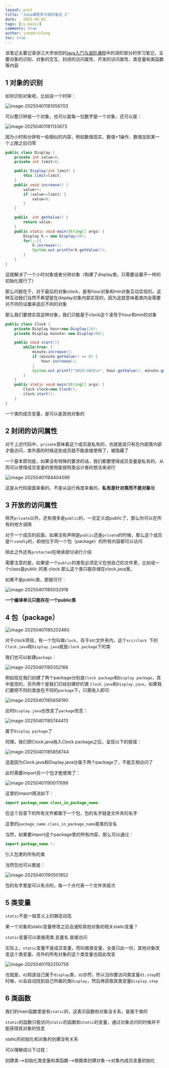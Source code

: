```yaml
---
layout: post
title: "Java课程学习进阶笔记 2"
date:   2025-04-01
tags: [cs_basic]
comments: true
author: junedrinleng
toc: true
---
```


该笔记主要记录浙江大学翁恺的[java入门与进阶课程](https://www.bilibili.com/video/BV1wL411L7A3?p=3)中的进阶部分的学习笔记，主要对象的识别、对象的交互、封闭的访问属性、开发的访问属性、类变量和类函数等内容
<!-- more -->

## 1 对象的识别

如何识别对象呢，比如说一个时钟：

![image-20250401181058703](https://raw.githubusercontent.com/JuneDrinleng/JuneDrinleng.github.io/main/img/2025-04-01-java_notes_advanced_2/image-20250401181058703.png)

可以整只钟是一个对象，也可以是每一位数字是一个对象，还可以是：

![image-20250401181133673](https://raw.githubusercontent.com/JuneDrinleng/JuneDrinleng.github.io/main/img/2025-04-01-java_notes_advanced_2/image-20250401181133673.png)

因为小时和分钟有一些相似的内容，例如数值现实、数值+1操作、数值加到某一个上限之后归零

~~~java
public class Display {
    private int value=0;
    private int limit=0;

    public Display(int limit) {
        this.limit=limit;
    }
    public void increase() {
        value++;
        if (value==limit) {
            value=0;
        }
    }

    public  int getValue() {
        return value;
    }
    public static void main(String[] args) {
        Display h = new Display(24);
        for(;;){
            h.increase();
            System.out.println(h.getValue());
        }
    }
}

~~~

这就解决了一个小时对象或者分钟对象（构建了display类，只需要设置不一样的初始化就行了）

那么问题在于，对于最后的对象clock，是有hour对象和min对象互动实现的。这种互动我们当然不希望是在display对象内部实现的，因为这就意味着类内会需要对不同的设置来适应不同的对象

那么我们要想实现这种对象，我们只能基于clock这个凌驾于hour和min的对象

~~~java
public class Clock {
    private Display hour=new Display(24);
    private Display minute= new Display(60);

    public void start(){
        while(true) {
            minute.increase();
            if (minute.getValue() == 0) {
                hour.increase();
            }
            System.out.printf("%02d:%02d\n", hour.getValue(), minute.getValue());
        }
    }
    public static void main(String[] args) {
        Clock clock=new Clock();
        clock.start();
    }
}

~~~



一个类的成员变量，是可以是其他对象的

## 2 封闭的访问属性

对于上述代码中，`private`意味着这个成员是私有的，也就是说只有在内部类内部才能访问，类外面的时候这些成员就不能直接使用了，被隐藏了

一个基本原则是，如果没有特殊的要求的话，我们都要使得成员变量是私有的，从而可以使得成员变量的使用能按照类设计者的想法来进行

![image-20250401184404599](https://raw.githubusercontent.com/JuneDrinleng/JuneDrinleng.github.io/main/img/2025-04-01-java_notes_advanced_2/image-20250401184404599.png)

这是从代码层面来看的，不是从运行角度来看的，**私有是针对类而不是对象**哦

## 3 开放的访问属性

除开`private`以外，还有很多是`public`的，一旦定义成public了，那么你可以在所有的地方调用

对于一个成员的前面，如果没有声明是`public`还是`private`的时候，那么这个成员是`friendly`的，和他位于同一个包（package）的所有内容都可以访问

除此之外还有`protected`在继承部分进行介绍

需要注意的是，如果是一个`public`的类型必须定义在他自己的文件里，比如说一个class是public 的类 clock 那么这个类只能存储在clock.java里。

如果不是public类，那就可行：

![image-20250401185032918](https://raw.githubusercontent.com/JuneDrinleng/JuneDrinleng.github.io/main/img/2025-04-01-java_notes_advanced_2/image-20250401185032918.png)

**一个编译单元只能存在一个public类**

## 4 包（package）

![image-20250401185202460](https://raw.githubusercontent.com/JuneDrinleng/JuneDrinleng.github.io/main/img/2025-04-01-java_notes_advanced_2/image-20250401185202460.png)

对于clock项目，有一个包叫做`clock`，存于src文件夹内，这个`src/clock `下的`Clock.java`和`Display.java`就是`clock package`下的类

我们也可以新建`package`：

![image-20250401185352166](https://raw.githubusercontent.com/JuneDrinleng/JuneDrinleng.github.io/main/img/2025-04-01-java_notes_advanced_2/image-20250401185352166.png)

例如现在我们创建了两个package分别是`Clock package`和`Display package`，其中是空的，另外两个是我们已经创建好的类 `Clock.java`和`Display.java`，如果我们要把不同的类放在不同的`package`下，只需拖入即可:

![image-20250401185656190](https://raw.githubusercontent.com/JuneDrinleng/JuneDrinleng.github.io/main/img/2025-04-01-java_notes_advanced_2/image-20250401185656190.png)

此时`Display.java`也改变了`package`信息：

![image-20250401185744413](https://raw.githubusercontent.com/JuneDrinleng/JuneDrinleng.github.io/main/img/2025-04-01-java_notes_advanced_2/image-20250401185744413.png)

属于`Display package`了

同理，我们把Clock.java拖入Clock package之后，呈现以下的报错：

![image-20250401185858744](https://raw.githubusercontent.com/JuneDrinleng/JuneDrinleng.github.io/main/img/2025-04-01-java_notes_advanced_2/image-20250401185858744.png)

这是因为Clock.java和Display.java分属于两个package了，不能互相访问了

此时需要import另一个包才能使用了：

![image-20250401190017699](https://raw.githubusercontent.com/JuneDrinleng/JuneDrinleng.github.io/main/img/2025-04-01-java_notes_advanced_2/image-20250401190017699.png)

这里的import用法如下：

~~~java
import package_name.class_in_package_name;
~~~

在这个目录下的所有文件都属于一个包，包的名字就是文件夹的名字

这里的`package_name.class_in_package_name`是类的全名

当然，如果要import这个package里的所有内容，那么可以通过：

~~~java
import package_name.*;
~~~

引入包里的所有的类

当然包也可以套娃：

![image-20250401190501852](https://raw.githubusercontent.com/JuneDrinleng/JuneDrinleng.github.io/main/img/2025-04-01-java_notes_advanced_2/image-20250401190501852.png)

包的名字里是可以有点的，每一个点代表一个文件夹层次

## 5 类变量

`static`不是一般意义上的静态动态

某一个对象的static变量修改之后会通知其他对象的相关static变量？

`static`变量可以直接用类.变量名 直接访问

实际上，`static`变量不是成员变量，而叫做类变量，全类只此一份，其他对象改变这个类变量，另外的所有对象的这个类变量也因此改变

![image-20250401192250756](https://raw.githubusercontent.com/JuneDrinleng/JuneDrinleng.github.io/main/img/2025-04-01-java_notes_advanced_2/image-20250401192250756.png)

也就是，`d1`知道自己属于`display`类，`d2`亦然，所以当你要访问类变量`d1.step`的时候，`d1`会自动找到自己所属的类`Display`，然后再获取其类变量`Display.step`

## 6 类函数

我们的main函数里是有`static`的，这表示函数和对象没关系，是属于类的

`static`的函数只能访问`static`的函数和`static`的变量，通过对象访问的时候并不能获得其对象的信息

static的初始化和对象的创建没有关系

可以理解成以下过程：

创建类—>初始化类变量和类函数—>根据类创建对象—>对象内成员变量初始化
